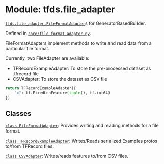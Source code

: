 <div itemscope itemtype="http://developers.google.com/ReferenceObject">
<meta itemprop="name" content="tfds.file_adapter" />
<meta itemprop="path" content="Stable" />
</div>

# Module: tfds.file_adapter

<a href="../tfds/file_adapter/FileFormatAdapter.md"><code>tfds.file_adapter.FileFormatAdapter</code></a>s for GeneratorBasedBuilder.



Defined in [`core/file_format_adapter.py`](https://github.com/tensorflow/datasets/tree/master/tensorflow_datasets/core/file_format_adapter.py).

<!-- Placeholder for "Used in" -->

FileFormatAdapters implement methods to write and read data from a
particular file format.

Currently, two FileAdapter are available:
 * TFRecordExampleAdapter: To store the pre-processed dataset as .tfrecord file
 * CSVAdapter: To store the dataset as CSV file

```python
return TFRecordExampleAdapter({
    "x": tf.FixedLenFeature(tuple(), tf.int64)
})
```

## Classes

[`class FileFormatAdapter`](../tfds/file_adapter/FileFormatAdapter.md): Provides writing and reading methods for a file format.

[`class TFRecordExampleAdapter`](../tfds/file_adapter/TFRecordExampleAdapter.md): Writes/Reads serialized Examples protos to/from TFRecord files.

[`class CSVAdapter`](../tfds/file_adapter/CSVAdapter.md): Writes/reads features to/from CSV files.

